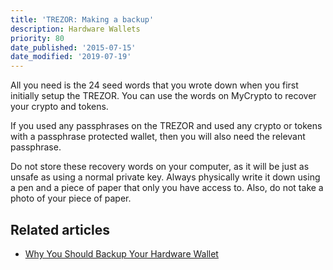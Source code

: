 ```yaml
---
title: 'TREZOR: Making a backup'
description: Hardware Wallets
priority: 80
date_published: '2015-07-15'
date_modified: '2019-07-19'
---
```


All you need is the 24 seed words that you wrote down when you first initially setup the TREZOR. You can use the words on MyCrypto to recover your crypto and tokens.

If you used any passphrases on the TREZOR and used any crypto or tokens with a passphrase protected wallet, then you will also need the relevant passphrase.

Do not store these recovery words on your computer, as it will be just as unsafe as using a normal private key. Always physically write it down using a pen and a piece of paper that only you have access to. Also, do not take a photo of your piece of paper.

## Related articles

* [Why You Should Backup Your Hardware Wallet](/staying-safe/why-you-should-backup-your-hardware-wallet)

